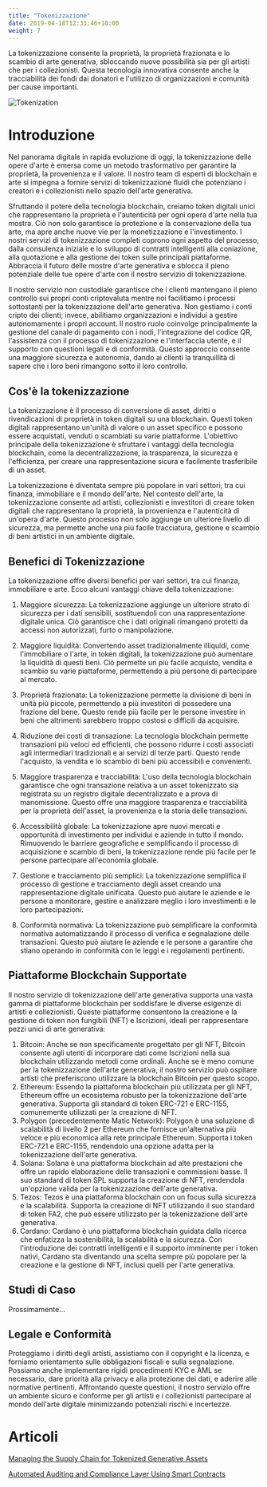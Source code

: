 ```yaml
---
title: "Tokenizzazione"
date: 2019-04-18T12:33:46+10:00
weight: 7
---
```


La tokenizzazione consente la proprietà, la proprietà frazionata e lo scambio di arte generativa, sbloccando nuove possibilità sia per gli artisti che per i collezionisti. Questa tecnologia innovativa consente anche la tracciabilità dei fondi dai donatori e l'utilizzo di organizzazioni e comunità per cause importanti.

![Tokenization](/images/illustrations/tokenization.png)

# Introduzione

Nel panorama digitale in rapida evoluzione di oggi, la tokenizzazione delle opere d'arte è emersa come un metodo trasformativo per garantire la proprietà, la provenienza e il valore. Il nostro team di esperti di blockchain e arte si impegna a fornire servizi di tokenizzazione fluidi che potenziano i creatori e i collezionisti nello spazio dell'arte generativa.

Sfruttando il potere della tecnologia blockchain, creiamo token digitali unici che rappresentano la proprietà e l'autenticità per ogni opera d'arte nella tua mostra. Ciò non solo garantisce la protezione e la conservazione della tua arte, ma apre anche nuove vie per la monetizzazione e l'investimento. I nostri servizi di tokenizzazione completi coprono ogni aspetto del processo, dalla consulenza iniziale e lo sviluppo di contratti intelligenti alla coniazione, alla quotazione e alla gestione dei token sulle principali piattaforme. Abbraccia il futuro delle mostre d'arte generativa e sblocca il pieno potenziale delle tue opere d'arte con il nostro servizio di tokenizzazione.

Il nostro servizio non custodiale garantisce che i clienti mantengano il pieno controllo sui propri conti criptovaluta mentre noi facilitiamo i processi sottostanti per la tokenizzazione dell'arte generativa. Non gestiamo i conti cripto dei clienti; invece, abilitiamo organizzazioni e individui a gestire autonomamente i propri account. Il nostro ruolo coinvolge principalmente la gestione del canale di pagamento con i nodi, l'integrazione del codice QR, l'assistenza con il processo di tokenizzazione e l'interfaccia utente, e il supporto con questioni legali e di conformità. Questo approccio consente una maggiore sicurezza e autonomia, dando ai clienti la tranquillità di sapere che i loro beni rimangono sotto il loro controllo.

## Cos'è la tokenizzazione

La tokenizzazione è il processo di conversione di asset, diritti o rivendicazioni di proprietà in token digitali su una blockchain. Questi token digitali rappresentano un'unità di valore o un asset specifico e possono essere acquistati, venduti o scambiati su varie piattaforme. L'obiettivo principale della tokenizzazione è sfruttare i vantaggi della tecnologia blockchain, come la decentralizzazione, la trasparenza, la sicurezza e l'efficienza, per creare una rappresentazione sicura e facilmente trasferibile di un asset.

La tokenizzazione è diventata sempre più popolare in vari settori, tra cui finanza, immobiliare e il mondo dell'arte. Nel contesto dell'arte, la tokenizzazione consente ad artisti, collezionisti e investitori di creare token digitali che rappresentano la proprietà, la provenienza e l'autenticità di un'opera d'arte. Questo processo non solo aggiunge un ulteriore livello di sicurezza, ma permette anche una più facile tracciatura, gestione e scambio di beni artistici in un ambiente digitale.

## Benefici di Tokenizzazione

La tokenizzazione offre diversi benefici per vari settori, tra cui finanza, immobiliare e arte. Ecco alcuni vantaggi chiave della tokenizzazione:

1. Maggiore sicurezza: La tokenizzazione aggiunge un ulteriore strato di sicurezza per i dati sensibili, sostituendoli con una rappresentazione digitale unica. Ciò garantisce che i dati originali rimangano protetti da accessi non autorizzati, furto o manipolazione.

2. Maggiore liquidità: Convertendo asset tradizionalmente illiquidi, come l'immobiliare o l'arte, in token digitali, la tokenizzazione può aumentare la liquidità di questi beni. Ciò permette un più facile acquisto, vendita e scambio su varie piattaforme, permettendo a più persone di partecipare al mercato.

3. Proprietà frazionata: La tokenizzazione permette la divisione di beni in unità più piccole, permettendo a più investitori di possedere una frazione del bene. Questo rende più facile per le persone investire in beni che altrimenti sarebbero troppo costosi o difficili da acquisire.

4. Riduzione dei costi di transazione: La tecnologia blockchain permette transazioni più veloci ed efficienti, che possono ridurre i costi associati agli intermediari tradizionali e ai servizi di terze parti. Questo rende l'acquisto, la vendita e lo scambio di beni più accessibili e convenienti.

5. Maggiore trasparenza e tracciabilità: L'uso della tecnologia blockchain garantisce che ogni transazione relativa a un asset tokenizzato sia registrata su un registro digitale decentralizzato e a prova di manomissione. Questo offre una maggiore trasparenza e tracciabilità per la proprietà dell'asset, la provenienza e la storia delle transazioni.

6. Accessibilità globale: La tokenizzazione apre nuovi mercati e opportunità di investimento per individui e aziende in tutto il mondo. Rimuovendo le barriere geografiche e semplificando il processo di acquisizione e scambio di beni, la tokenizzazione rende più facile per le persone partecipare all'economia globale.

7. Gestione e tracciamento più semplici: La tokenizzazione semplifica il processo di gestione e tracciamento degli asset creando una rappresentazione digitale unificata. Questo può aiutare le aziende e le persone a monitorare, gestire e analizzare meglio i loro investimenti e le loro partecipazioni.

8. Conformità normativa: La tokenizzazione può semplificare la conformità normativa automatizzando il processo di verifica e segnalazione delle transazioni. Questo può aiutare le aziende e le persone a garantire che stiano operando in conformità con le leggi e i regolamenti pertinenti.

## Piattaforme Blockchain Supportate

Il nostro servizio di tokenizzazione dell'arte generativa supporta una vasta gamma di piattaforme blockchain per soddisfare le diverse esigenze di artisti e collezionisti. Queste piattaforme consentono la creazione e la gestione di token non fungibili (NFT) e Iscrizioni, ideali per rappresentare pezzi unici di arte generativa:

1. Bitcoin: Anche se non specificamente progettato per gli NFT, Bitcoin consente agli utenti di incorporare dati come Iscrizioni nella sua blockchain utilizzando metodi come ordinali. Anche se è meno comune per la tokenizzazione dell'arte generativa, il nostro servizio può ospitare artisti che preferiscono utilizzare la blockchain Bitcoin per questo scopo.
2. Ethereum: Essendo la piattaforma blockchain più utilizzata per gli NFT, Ethereum offre un ecosistema robusto per la tokenizzazione dell'arte generativa. Supporta gli standard di token ERC-721 e ERC-1155, comunemente utilizzati per la creazione di NFT.
3. Polygon (precedentemente Matic Network): Polygon è una soluzione di scalabilità di livello 2 per Ethereum che fornisce un'alternativa più veloce e più economica alla rete principale Ethereum. Supporta i token ERC-721 e ERC-1155, rendendolo una opzione adatta per la tokenizzazione dell'arte generativa.
4. Solana: Solana è una piattaforma blockchain ad alte prestazioni che offre un rapido elaborazione delle transazioni e commissioni basse. Il suo standard di token SPL supporta la creazione di NFT, rendendola un'opzione valida per la tokenizzazione dell'arte generativa.
5. Tezos: Tezos è una piattaforma blockchain con un focus sulla sicurezza e la scalabilità. Supporta la creazione di NFT utilizzando il suo standard di token FA2, che può essere utilizzato per la tokenizzazione dell'arte generativa.
6. Cardano: Cardano è una piattaforma blockchain guidata dalla ricerca che enfatizza la sostenibilità, la scalabilità e la sicurezza. Con l'introduzione dei contratti intelligenti e il supporto imminente per i token nativi, Cardano sta diventando una scelta sempre più popolare per la creazione e la gestione di NFT, inclusi quelli per l'arte generativa.

## Studi di Caso

Prossimamente...

## Legale e Conformità

Proteggiamo i diritti degli artisti, assistiamo con il copyright e la licenza, e forniamo orientamento sulle obbligazioni fiscali e sulla segnalazione. Possiamo anche implementare rigidi procedimenti KYC e AML se necessario, dare priorità alla privacy e alla protezione dei dati, e aderire alle normative pertinenti. Affrontando queste questioni, il nostro servizio offre un ambiente sicuro e conforme per gli artisti e i collezionisti partecipare al mondo dell'arte digitale minimizzando potenziali rischi e incertezze.

# Articoli

[Managing the Supply Chain for Tokenized Generative Assets](https://medium.com/generativefinance/managing-the-supply-chain-for-tokenized-generative-assets-542991c9b589)

[Automated Auditing and Compliance Layer Using Smart Contracts](https://medium.com/generativefinance/automated-auditing-and-compliance-layer-using-smart-contracts-9e475ee40408)
